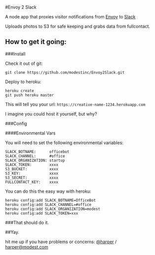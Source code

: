 #Envoy 2 Slack

A node app that proxies visitor notifications from [Envoy](https://signwithenvoy.com) to [Slack](http://slack.com)

Uploads photos to S3 for safe keeping and grabs data from fullcontact. 

## How to get it going:

###Install

Check it out of git:

	git clone https://github.com/modestinc/Envoy2Slack.git

Deploy to heroku:

	heroku create
	git push heroku master

This will tell you your url: `https://creative-name-1234.herokuapp.com`

I imagine you could host it yourself, but why?

###Config

####Environmental Vars

You will need to set the following environmental variables:

	SLACK_BOTNAME:      officebot
	SLACK_CHANNEL:      #office
	SLACK_ORGANIZATION: startup
	SLACK_TOKEN:        xxxx
	S3_BUCKET:          xxxx
	S3_KEY:             xxxx
	S3_SECRET:          xxxx
	FULLCONTACT_KEY:    xxxx

You can do this the easy way with heroku:

	heroku config:add SLACK_BOTNAME=OfficeBot
	heroku config:add SLACK_CHANNEL=#office
	heroku config:add SLACK_ORGANIZATION=modest
	heroku config:add SLACK_TOKEN=xxx


###That should do it.


##Yay.

hit me up if you have problems or concerns: [@harper](http://twitter.com/harper) / [harper@modest.com](mailto:harper@modest.com)
